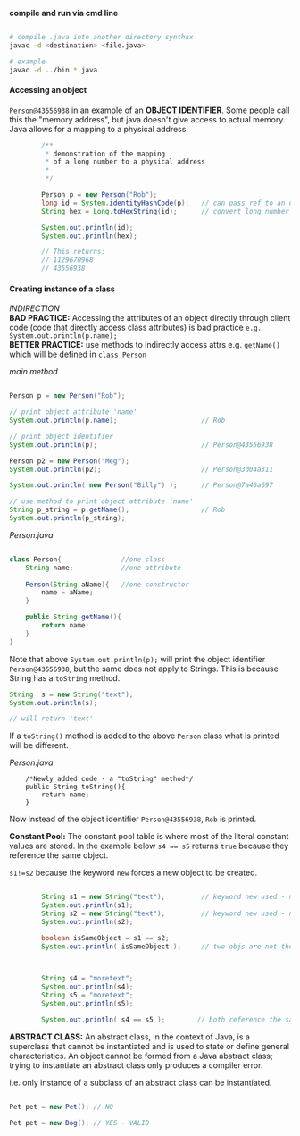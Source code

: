 **compile and run via cmd line**
```bash

# compile .java into another directory synthax
javac -d <destination> <file.java>

# example
javac -d ../bin *.java

```
#### Accessing an object
`Person@43556938` in an example of an **OBJECT IDENTIFIER**. Some people call this the "memory address", but java doesn't give access to actual memory. Java allows for a mapping to a physical address.

```java
		/** 
		 * demonstration of the mapping 
		 * of a long number to a physical address
		 * 
		 */

		Person p = new Person("Rob");
		long id = System.identityHashCode(p); 	// can pass ref to an object	
		String hex = Long.toHexString(id); 		// convert long number to hex

		System.out.println(id);
		System.out.println(hex);

		// This returns:
		// 1129670968
		// 43556938

```

#### Creating instance of a class
*INDIRECTION*  
**BAD PRACTICE:** Accessing the attributes of an object directly through client code (code that directly access class attributes) is bad practice `e.g. System.out.println(p.name);`  
**BETTER PRACTICE:** use methods to indirectly access attrs e.g. `getName()` which will be defined in `class Person`

*main method*
```java

Person p = new Person("Rob");

// print object attribute 'name'
System.out.println(p.name); 					// Rob

// print object identifier
System.out.println(p);							// Person@43556938

Person p2 = new Person("Meg");
System.out.println(p2);							// Person@3d04a311

System.out.println( new Person("Billy") ); 		// Person@7a46a697

// use method to print object attribute 'name'
String p_string = p.getName(); 					// Rob
System.out.println(p_string);

```

*Person.java*
```java

class Person{				//one class
	String name;			//one attribute
	
	Person(String aName){	//one constructor
		name = aName;
	}

	public String getName(){
		return name;
	}
}	

```

Note that above `System.out.println(p);` will print the object identifier `Person@43556938`, but the same does not apply to Strings. This is because String has a `toString` method.

```java
String  s = new String("text");
System.out.println(s);

// will return 'text'

```

If a `toString()` method is added to the above `Person` class what is printed will be different.  

*Person.java*   
```
	/*Newly added code - a "toString" method*/
	public String toString(){
		return name;
	}

```
Now instead of the object identifier `Person@43556938`, `Rob` is printed.  

**Constant Pool:** The constant pool table is where most of the literal constant values are stored. In the example below `s4 == s5` returns `true` because they reference the same object.  

`s1!=s2` because the keyword `new` forces a new object to be created.

```java

		String s1 = new String("text");			// keyword new used - new obj
		System.out.println(s1);				 
		String s2 = new String("text");			// keyword new used - new obj
		System.out.println(s2);		

		boolean isSameObject = s1 == s2;
		System.out.println( isSameObject );		// two objs are not the same
	


		String s4 = "moretext";
		System.out.println(s4);		
		String s5 = "moretext";	
		System.out.println(s5);

		System.out.println( s4 == s5 );        // both reference the same obj = therfore true

```
**ABSTRACT CLASS:** An abstract class, in the context of Java, is a superclass that cannot be instantiated and is used to state or define general characteristics. An object cannot be formed from a Java abstract class; trying to instantiate an abstract class only produces a compiler error.  

i.e. only instance of a subclass of an abstract class can be instantiated.  
```java

Pet pet = new Pet(); // NO

Pet pet = new Dog(); // YES - VALID

```


